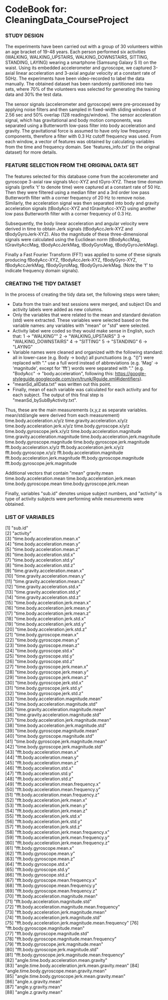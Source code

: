 CodeBook for: CleaningData_CourseProject
========================================

### STUDY DESIGN
The experiments have been carried out with a group of 30 volunteers within an age bracket of 19-48 years. Each person performed six activities (WALKING, WALKING_UPSTAIRS, WALKING_DOWNSTAIRS, SITTING, STANDING, LAYING) wearing a smartphone (Samsung Galaxy S II) on the waist. Using its embedded accelerometer and gyroscope, we captured 3-axial linear acceleration and 3-axial angular velocity at a constant rate of 50Hz. The experiments have been video-recorded to label the data manually. The obtained dataset has been randomly partitioned into two sets, where 70% of the volunteers was selected for generating the training data and 30% the test data. 

The sensor signals (accelerometer and gyroscope) were pre-processed by applying noise filters and then sampled in fixed-width sliding windows of 2.56 sec and 50% overlap (128 readings/window). The sensor acceleration signal, which has gravitational and body motion components, was separated using a Butterworth low-pass filter into body acceleration and gravity. The gravitational force is assumed to have only low frequency components, therefore a filter with 0.3 Hz cutoff frequency was used. From each window, a vector of features was obtained by calculating variables from the time and frequency domain. See 'features_info.txt' (in the original dataset) for more details. 

### FEATURE SELECTION FROM THE ORIGINAL DATA SET
The features selected for this database come from the accelerometer and gyroscope 3-axial raw signals tAcc-XYZ and tGyro-XYZ. These time domain signals (prefix 't' to denote time) were captured at a constant rate of 50 Hz. Then they were filtered using a median filter and a 3rd order low pass Butterworth filter with a corner frequency of 20 Hz to remove noise. Similarly, the acceleration signal was then separated into body and gravity acceleration signals (tBodyAcc-XYZ and tGravityAcc-XYZ) using another low pass Butterworth filter with a corner frequency of 0.3 Hz. 

Subsequently, the body linear acceleration and angular velocity were derived in time to obtain Jerk signals (tBodyAccJerk-XYZ and tBodyGyroJerk-XYZ). Also the magnitude of these three-dimensional signals were calculated using the Euclidean norm (tBodyAccMag, tGravityAccMag, tBodyAccJerkMag, tBodyGyroMag, tBodyGyroJerkMag). 

Finally a Fast Fourier Transform (FFT) was applied to some of these signals producing fBodyAcc-XYZ, fBodyAccJerk-XYZ, fBodyGyro-XYZ, fBodyAccJerkMag, fBodyGyroMag, fBodyGyroJerkMag. (Note the 'f' to indicate frequency domain signals).

### CREATING THE TIDY DATASET
In the process of creating the tidy data set, the following steps were taken;
* Data from the train and test sessions were merged, and subject IDs and activity labels were added as new columns.
* Only the variables that were related to the mean and standard deviation (std) were extracted. These variables were selected based on the variable names: any variables with "mean" or "std" were selected. 
* Activity label were coded so they would make sense in English, such that:
    1 -> "WALKING""
    2 -> "WALKING_UPSTAIRS"
    3 -> "WALKING_DOWNSTAIRS"
    4 -> "SITTING"
    5 -> "STANDING"
    6 -> "LAYING"
* Variable names were cleaned and organized with the following standard:
    all in lower-case (e.g. Body -> body)
    all punctuations (e.g. "()") were replaced with "."
    use a full word instead of abbreviations (e.g. 'Mag' -> 'magnitude', except for 'fft')
    words were separated with "." (e.g. "BodyAcc" -> "body.acceleration", following this: https://google-styleguide.googlecode.com/svn/trunk/Rguide.xml#identifiers).    
* "meanSd_allData.txt" was written out this point.
* Finally, mean of each variable was calculated for each activity and for each subject. The output of this final step is "meanSd_bySubByActivity.txt".
    
Thus, these are the main measurements (x,y,z as separate variables. mean/std/angle were derived from each measurement)    
time.body.acceleration.x/y/z
time.gravity.acceleration.x/y/z
time.body.acceleration.jerk.x/y/z
time.body.gyroscope.x/y/z
time.body.gyroscope.jerk.x/y/z
time.body.acceleration.magnitude
time.gravity.acceleration.magnitude
time.body.acceleration.jerk.magnitude
time.body.gyroscope.magnitude
time.body.gyroscope.jerk.magnitude
fft.body.acceleration.x/y/z
fft.body.acceleration.jerk.x/y/z
fft.body.gyroscope.x/y/z
fft.body.acceleration.magnitude
fft.body.acceleration.jerk.magnitude
fft.body.gyroscope.magnitude
fft.body.gyroscope.jerk.magnitude

Additional vectors that contain "mean"
gravity.mean
time.body.acceleration.mean
time.body.acceleration.jerk.mean
time.body.gyroscope.mean
time.body.gyroscope.jerk.mean

Finally, variables "sub.id" denotes unique subject numbers, and "activity" is type of activity subjects were performing while mesurements were obtained.

### LIST OF VARIABLES
 [1] "sub.id"                                             
 [2] "activity"                                           
 [3] "time.body.acceleration.mean.x"                      
 [4] "time.body.acceleration.mean.y"                      
 [5] "time.body.acceleration.mean.z"                      
 [6] "time.body.acceleration.std.x"                       
 [7] "time.body.acceleration.std.y"                       
 [8] "time.body.acceleration.std.z"                       
 [9] "time.gravity.acceleration.mean.x"                   
[10] "time.gravity.acceleration.mean.y"                   
[11] "time.gravity.acceleration.mean.z"                   
[12] "time.gravity.acceleration.std.x"                    
[13] "time.gravity.acceleration.std.y"                    
[14] "time.gravity.acceleration.std.z"                    
[15] "time.body.acceleration.jerk.mean.x"                 
[16] "time.body.acceleration.jerk.mean.y"                 
[17] "time.body.acceleration.jerk.mean.z"                 
[18] "time.body.acceleration.jerk.std.x"                  
[19] "time.body.acceleration.jerk.std.y"                  
[20] "time.body.acceleration.jerk.std.z"                  
[21] "time.body.gyroscope.mean.x"                         
[22] "time.body.gyroscope.mean.y"                         
[23] "time.body.gyroscope.mean.z"                         
[24] "time.body.gyroscope.std.x"                          
[25] "time.body.gyroscope.std.y"                          
[26] "time.body.gyroscope.std.z"                          
[27] "time.body.gyroscope.jerk.mean.x"                    
[28] "time.body.gyroscope.jerk.mean.y"                    
[29] "time.body.gyroscope.jerk.mean.z"                    
[30] "time.body.gyroscope.jerk.std.x"                     
[31] "time.body.gyroscope.jerk.std.y"                     
[32] "time.body.gyroscope.jerk.std.z"                     
[33] "time.body.acceleration.magnitude.mean"              
[34] "time.body.acceleration.magnitude.std"               
[35] "time.gravity.acceleration.magnitude.mean"           
[36] "time.gravity.acceleration.magnitude.std"            
[37] "time.body.acceleration.jerk.magnitude.mean"         
[38] "time.body.acceleration.jerk.magnitude.std"          
[39] "time.body.gyroscope.magnitude.mean"                 
[40] "time.body.gyroscope.magnitude.std"                  
[41] "time.body.gyroscope.jerk.magnitude.mean"            
[42] "time.body.gyroscope.jerk.magnitude.std"             
[43] "fft.body.acceleration.mean.x"                       
[44] "fft.body.acceleration.mean.y"                       
[45] "fft.body.acceleration.mean.z"                       
[46] "fft.body.acceleration.std.x"                        
[47] "fft.body.acceleration.std.y"                        
[48] "fft.body.acceleration.std.z"                        
[49] "fft.body.acceleration.mean.frequency.x"             
[50] "fft.body.acceleration.mean.frequency.y"             
[51] "fft.body.acceleration.mean.frequency.z"             
[52] "fft.body.acceleration.jerk.mean.x"                  
[53] "fft.body.acceleration.jerk.mean.y"                  
[54] "fft.body.acceleration.jerk.mean.z"                  
[55] "fft.body.acceleration.jerk.std.x"                   
[56] "fft.body.acceleration.jerk.std.y"                   
[57] "fft.body.acceleration.jerk.std.z"                   
[58] "fft.body.acceleration.jerk.mean.frequency.x"        
[59] "fft.body.acceleration.jerk.mean.frequency.y"        
[60] "fft.body.acceleration.jerk.mean.frequency.z"        
[61] "fft.body.gyroscope.mean.x"                          
[62] "fft.body.gyroscope.mean.y"                          
[63] "fft.body.gyroscope.mean.z"                          
[64] "fft.body.gyroscope.std.x"                           
[65] "fft.body.gyroscope.std.y"                           
[66] "fft.body.gyroscope.std.z"                           
[67] "fft.body.gyroscope.mean.frequency.x"                
[68] "fft.body.gyroscope.mean.frequency.y"                
[69] "fft.body.gyroscope.mean.frequency.z"                
[70] "fft.body.acceleration.magnitude.mean"               
[71] "fft.body.acceleration.magnitude.std"                
[72] "fft.body.acceleration.magnitude.mean.frequency"     
[73] "fft.body.acceleration.jerk.magnitude.mean"          
[74] "fft.body.acceleration.jerk.magnitude.std"           
[75] "fft.body.acceleration.jerk.magnitude.mean.frequency"
[76] "fft.body.gyroscope.magnitude.mean"                  
[77] "fft.body.gyroscope.magnitude.std"                   
[78] "fft.body.gyroscope.magnitude.mean.frequency"        
[79] "fft.body.gyroscope.jerk.magnitude.mean"             
[80] "fft.body.gyroscope.jerk.magnitude.std"              
[81] "fft.body.gyroscope.jerk.magnitude.mean.frequency"   
[82] "angle.time.body.acceleration.mean.gravity"          
[83] "angle.time.body.acceleration.jerk.mean.gravity.mean"
[84] "angle.time.body.gyroscope.mean.gravity.mean"        
[85] "angle.time.body.gyroscope.jerk.mean.gravity.mean"   
[86] "angle.x.gravity.mean"                               
[87] "angle.y.gravity.mean"                               
[88] "angle.z.gravity.mean"
